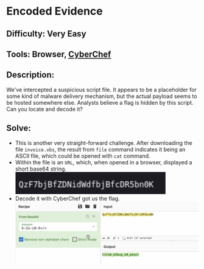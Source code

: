 # Encoded Evidence
## Difficulty: Very Easy
## Tools: Browser, [CyberChef](https://cyberchef.org/)
## Description:
We've intercepted a suspicious script file. It appears to be a placeholder for some kind of malware delivery mechanism, but the actual payload seems to be hosted somewhere else. Analysts believe a flag is hidden by this script. Can you locate and decode it?
## Solve:
- This is another very straight-forward challenge. After downloading the file ```invoice.vbs```, the result from ```file``` command indicates it being an ASCII file, which could be opened with ```cat``` command.
- Within the file is an ```URL```, which, when opened in a browser, displayed a short base64 string.
![code](base64-code.jpg)
- Decode it with CyberChef got us the flag.
![flag](flag.jpg)